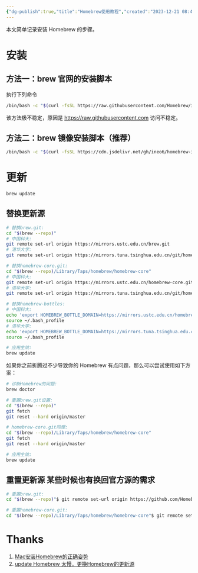 ```yaml
---
{"dg-publish":true,"title":"Homebrew使用教程","created":"2023-12-21 08:45","updated":"2024-01-29 15:00","tags":["tool"],"dg-path":"环境部署/Homebrew使用教程.md","permalink":"/环境部署/Homebrew使用教程/","dgPassFrontmatter":true,"noteIcon":""}
---
```



本文简单记录安装 Homebrew 的步骤。

# 安装

## 方法一：brew 官网的安装脚本

执行下列命令

```bash
/bin/bash -c "$(curl -fsSL https://raw.githubusercontent.com/Homebrew/install/master/install.sh)"
```

该方法极不稳定，原因是 https://raw.githubusercontent.com 访问不稳定。

## 方法二：brew 镜像安装脚本（推荐）

```bash
/bin/bash -c "$(curl -fsSL https://cdn.jsdelivr.net/gh/ineo6/homebrew-install/install.sh)"
```

# 更新

```bash
brew update
```

## 替换更新源

```bash
# 替换brew.git:
cd "$(brew --repo)"
# 中国科大:
git remote set-url origin https://mirrors.ustc.edu.cn/brew.git
# 清华大学:
git remote set-url origin https://mirrors.tuna.tsinghua.edu.cn/git/homebrew/brew.git

# 替换homebrew-core.git:
cd "$(brew --repo)/Library/Taps/homebrew/homebrew-core"
# 中国科大:
git remote set-url origin https://mirrors.ustc.edu.cn/homebrew-core.git
# 清华大学:
git remote set-url origin https://mirrors.tuna.tsinghua.edu.cn/git/homebrew/homebrew-core.git

# 替换homebrew-bottles:
# 中国科大:
echo 'export HOMEBREW_BOTTLE_DOMAIN=https://mirrors.ustc.edu.cn/homebrew-bottles' >> ~/.bash_profile
source ~/.bash_profile
# 清华大学:
echo 'export HOMEBREW_BOTTLE_DOMAIN=https://mirrors.tuna.tsinghua.edu.cn/homebrew-bottles' >> ~/.bash_profile
source ~/.bash_profile

# 应用生效:
brew update
```

如果你之前折腾过不少导致你的 Homebrew 有点问题，那么可以尝试使用如下方案：

```bash
# 诊断Homebrew的问题:
brew doctor

# 重置brew.git设置:
cd "$(brew --repo)"
git fetch
git reset --hard origin/master

# homebrew-core.git同理:
cd "$(brew --repo)/Library/Taps/homebrew/homebrew-core"
git fetch
git reset --hard origin/master

# 应用生效:
brew update
```

## 重置更新源 某些时候也有换回官方源的需求

```bash
# 重置brew.git:
cd "$(brew --repo)"$ git remote set-url origin https://github.com/Homebrew/brew.git

# 重置homebrew-core.git:
cd "$(brew --repo)/Library/Taps/homebrew/homebrew-core"$ git remote set-url origin https://github.com/Homebrew/homebrew-core.git
```

# Thanks

1. [Mac安装Homebrew的正确姿势](https://www.jianshu.com/p/e0471aa6672d?utm_campaign=hugo)
2. [update Homebrew 太慢，更换Homebrew的更新源](https://www.jianshu.com/p/b26c7bc14440)
